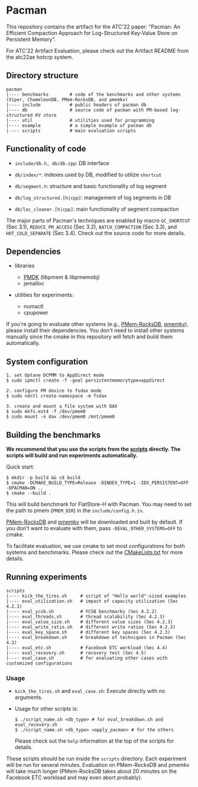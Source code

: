 # Pacman

This repository contains the artifact for the ATC'22 paper: "Pacman: An Efficient Compaction Approach for Log-Structured Key-Value Store on Persistent Memory".

For ATC'22 Artifact Evaluation, please check out the Artifact README from the atc22ae hotcrp system.

## Directory structure

```
pacman
|---- benchmarks        # code of the benchmarks and other systems (Viper, ChameleonDB, PMem-RocksDB, and pmemkv)
|---- include           # public headers of pacman db
|---- db                # source code of pacman with PM-based log-structured KV store
|---- util              # utilities used for programming
|---- example           # a simple example of pacman db
|---- scripts           # main evaluation scripts
```

## Functionality of code
* `include/db.h, db/db.cpp`: DB interface
* `db/index/*`: indexes used by DB, modified to utilize `shortcut`

* `db/segment.h`: structure and basic functionality of log segment
* `db/log_structured.[h|cpp]`: management of log segments in DB
* `db/loc_cleaner.[h|cpp]`: main functionality of segment compaction


The major parts of Pacman's techniques are enabled by macro `GC_SHORTCUT` (Sec 3.1), `REDUCE_PM_ACCESS` (Sec 3.2), `BATCH_COMPACTION` (Sec 3.3), and `HOT_COLD_SEPARATE` (Sec 3.4). Check out the source code for more details.

## Dependencies

* libraries
  - [PMDK](https://github.com/pmem/pmdk) (libpmem & libpmemobj)
  - jemalloc

* utilities for experiments:
  - numactl
  - cpupower

If you're going to evaluate other systems (e.g., [PMem-RocksDB](https://github.com/pmem/pmem-rocksdb), [pmemkv](https://github.com/pmem/pmemkv)), please install their dependencies. You don't need to install other systems manually since the cmake in this repository will fetch and build them automatically.

## System configuration

```shell
1. set Optane DCPMM to AppDirect mode
$ sudo ipmctl create -f -goal persistentmemorytype=appdirect

2. configure PM device to fsdax mode
$ sudo ndctl create-namespace -m fsdax

3. create and mount a file system with DAX
$ sudo mkfs.ext4 -f /dev/pmem0
$ sudo mount -o dax /dev/pmem0 /mnt/pmem0
```


## Building the benchmarks

**We recommend that you use the scripts from the [scripts](scripts) directly. The scripts will build and run experiments automatically.**

Quick start:

```shell
$ mkdir -p build && cd build
$ cmake -DCMAKE_BUILD_TYPE=Release -DINDEX_TYPE=1 -IDX_PERSISTENT=OFF -DPACMAN=ON .. 
$ cmake --build .
```

This will build benchmark for FlatStore-H with Pacman. You may need to set the path to pmem (`PMEM_DIR`) in the `include/config.h.in`.

[PMem-RocksDB](https://github.com/starkwj/pmem-rocksdb) and [pmemkv](https://github.com/pmem/pmemkv) will be downloaded and built by default. If you don't want to evaluate with them, pass `-DEVAL_OTHER_SYSTEMS=OFF` to cmake.


To facilitate evaluation, we use cmake to set most configurations for both systems and benchmarks. Please check out the [CMakeLists.txt](CMakeLists.txt) for more details.


## Running experiments


```
scripts
|---- kick_the_tires.sh     # script of "Hello world"-sized examples
|---- eval_utilization.sh   # impact of capacity utilization (Sec 4.2.1)
|---- eval_ycsb.sh          # YCSB benchmarks (Sec 4.2.2)
|---- eval_threads.sh       # thread scalability (Sec 4.2.3)
|---- eval_value_size.sh    # different value sizes (Sec 4.2.3)
|---- eval_write_ratio.sh   # different write ratios (Sec 4.2.3)
|---- eval_key_space.sh     # different key spaces (Sec 4.2.3)
|---- eval_breakdown.sh     # breakdown of techniques in Pacman (Sec 4.3)
|---- eval_etc.sh           # Facebook ETC workload (Sec 4.4)
|---- eval_recovery.sh      # recovery test (Sec 4.5)
|---- eval_case.sh          # for evaluating other cases with customized configurations
```

### Usage

* `kick_the_tires.sh` and `eval_case.sh`: Execute directly with no arguments.

* Usage for other scripts is:

  ```shell
  $ ./script_name.sh <db_type> # for eval_breakdown.sh and eval_recovery.sh
  $ ./script_name.sh <db_type> <apply_pacman> # for the others
  ```

  Please check out the `help` information at the top of the scripts for details.

These scripts should be run inside the `scripts` directory. Each experiment will be run for several minutes. Evaluation on PMem-RocksDB and pmemkv will take much longer (PMem-RocksDB takes about 20 minutes on the Facebook ETC workload and may even abort probably).
